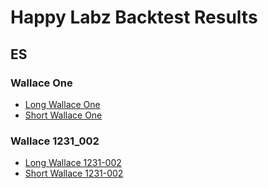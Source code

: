 # Happy Labz Backtest Results
## ES
### Wallace One
* [Long Wallace One](longwallaceone_ES.md)
* [Short Wallace One](shortwallaceone_ES.md)
### Wallace 1231_002
* [Long Wallace 1231-002](LongWallace1231_002.md)
* [Short Wallace 1231-002](ShortWallace1231_002.md)

